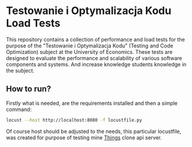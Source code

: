 # Testowanie i Optymalizacja Kodu Load Tests

This repository contains a collection of performance and load tests for the purpose of the "Testowanie i Optymalizacja Kodu" (Testing and Code Optimization) subject at the University of Economics. These tests are designed to evaluate the performance and scalability of various software components and systems.
And increase knowledge students knowledge in the subject.

## How to run?

Firstly what is needed, are the requirements installed and then a simple command:

```bash
locust --host http://localhost:8080 -f locustfile.py
```

Of course host should be adjusted to the needs, this particular locustfile, was created for purpose of testing mine [Things](https://culturedcode.com/things/) clone api server. 